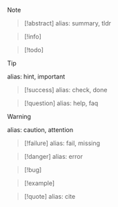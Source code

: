 >[!note]

>[!abstract]
>alias: summary, tldr

>[!info]

>[!todo]

>[!tip]
>alias: hint, important

>[!success]
>alias: check, done

>[!question]
>alias: help, faq

>[!warning]
>alias: caution, attention

>[!failure]
>alias: fail, missing

>[!danger]
>alias: error

>[!bug]

>[!example]

>[!quote]
>alias: cite
